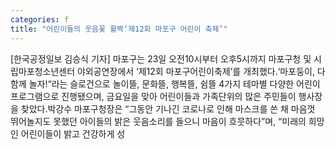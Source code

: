 ```yaml
---
categories: f
title: "어린이들의 웃음꽃 활짝‘제12회 마포구 어린이 축제’"
---
```

[한국공정일보 김승식 기자] 마포구는 23일 오전10시부터 오후5시까지 마포구청 및 시립마포청소년센터 야외공연장에서 ‘제12회 마포구어린이축제’를 개최했다.‘마포둥이, 다함께 놀자!“라는 슬로건으로 놀이뜰, 문화뜰, 행복뜰, 쉼뜰 4가지 테마별 다양한 어린이프로그램으로 진행됐으며, 금요일을 맞아 어린이들과 가족단위의 많은 주민들이 행사장을 찾았다.박강수 마포구청장은 “그동안 기나긴 코로나로 인해 마스크를 쓴 채 마음껏 뛰어놀지도 못했던 아이들의 밝은 웃음소리를 들으니 마음이 흐뭇하다”며, “미래의 희망인 어린이들이 밝고 건강하게 성